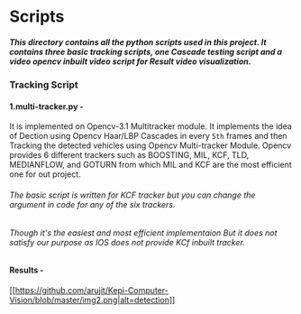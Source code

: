 
# Scripts

##### This directory contains all the python scripts used in this project. It contains three basic tracking scripts, one Cascade testing script and a video opencv inbuilt video script for Result video visualization.

### Tracking Script

#### 1.multi-tracker.py - 
It is implemented on Opencv-3.1 Multitracker module. It implements the idea of Dection using Opencv Haar/LBP Cascades in every `5th` frames and then Tracking the detected vehicles using Opencv Multi-tracker Module. Opencv provides 6 different trackers such as  BOOSTING, MIL, KCF, TLD, MEDIANFLOW, and GOTURN from which MIL and KCF are the most efficient one for out project.
###### The basic script is written for KCF tracker but you can change the argument in code for any of the six trackers.

###### Though it's the easiest and most efficient implementaion But it does not satisfy our purpose as IOS does not provide KCf inbuilt tracker.

#### Results -

[[https://github.com/arujit/Kepi-Computer-Vision/blob/master/img2.png|alt=detection]]


